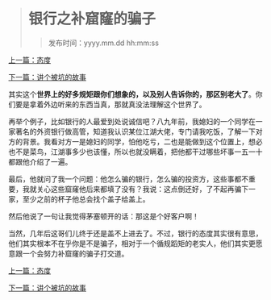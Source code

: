 ># 银行之补窟窿的骗子
>
>>发布时间：yyyy.mm.dd hh:mm:ss

[上一篇：态度](https://t.zsxq.com/fQZBa2R)

[下一篇：讲个被坑的故事](https://t.zsxq.com/2bEMf2r)

其实这个**世界上的好多规矩跟你们想象的，以及别人告诉你的，那区别老大了**。你们要是拿着外边听来的东西当真，那就真没法理解这个世界了。 

再举个例子，比如银行的人最爱到处说诚信吧？八九年前，我媳妇的一个同学在一家著名的外资银行做高管，知道我认识某位江湖大佬，专门请我吃饭，了解一下对方的背景。我看对方一是媳妇的同学，怕他吃亏，二也是能做到这个位置上，想必也不是菜鸟，江湖事多少也该懂，所以也就没瞒着，把他都干过哪些坏事一五一十都跟他介绍了一遍。 

最后，他就问了我一个问题：他怎么骗的银行，怎么骗的投资方，这些事都不重要，我就关心这些窟窿他后来都填了没有？我说：这点倒还好，了不起再骗下一家，至少之前的杯子他总会找个盖子给盖上。 

然后他说了一句让我觉得茅塞顿开的话：那这是个好客户啊！ 

当然，几年后这哥们儿终于还是盖不上进去了。不过，银行的态度其实很有意思，他们其实根本不在乎你是不是骗子，相对于一个循规蹈矩的老实人，他们其实更愿意跟一个会努力补窟窿的骗子打交道。

[上一篇：态度](https://t.zsxq.com/fQZBa2R)

[下一篇：讲个被坑的故事](https://t.zsxq.com/2bEMf2r)


















​     











